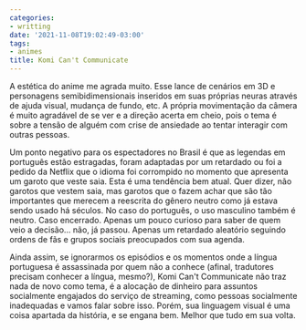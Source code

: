 ```yaml
---
categories:
- writting
date: '2021-11-08T19:02:49-03:00'
tags:
- animes
title: Komi Can't Communicate
---
```


A estética do anime me agrada muito. Esse lance de cenários em 3D e personagens semibidimensionais inseridos em suas próprias neuras através de ajuda visual, mudança de fundo, etc. A própria movimentação da câmera é muito agradável de se ver e a direção acerta em cheio, pois o tema é sobre a tensão de alguém com crise de ansiedade ao tentar interagir com outras pessoas.

Um ponto negativo para os espectadores no Brasil é que as legendas em português estão estragadas, foram adaptadas por um retardado ou foi a pedido da Netflix que o idioma foi corrompido no momento que apresenta um garoto que veste saia. Esta é uma tendência bem atual. Quer dizer, não garotos que vestem saia, mas garotos que o fazem achar que são tão importantes que merecem a reescrita do gênero neutro como já estava sendo usado há séculos. No caso do português, o uso masculino também é neutro. Caso encerrado. Apenas um pouco curioso para saber de quem veio a decisão... não, já passou. Apenas um retardado aleatório seguindo ordens de fãs e grupos sociais preocupados com sua agenda.

Ainda assim, se ignorarmos os episódios e os momentos onde a língua portuguesa é assassinada por quem não a conhece (afinal, tradutores precisam conhecer a língua, mesmo?), Komi Can't Communicate não traz nada de novo como tema, é a alocação de dinheiro para assuntos socialmente engajados do serviço de streaming, como pessoas socialmente inadequadas e vamos falar sobre isso. Porém, sua linguagem visual é uma coisa apartada da história, e se engana bem. Melhor que tudo em sua volta.